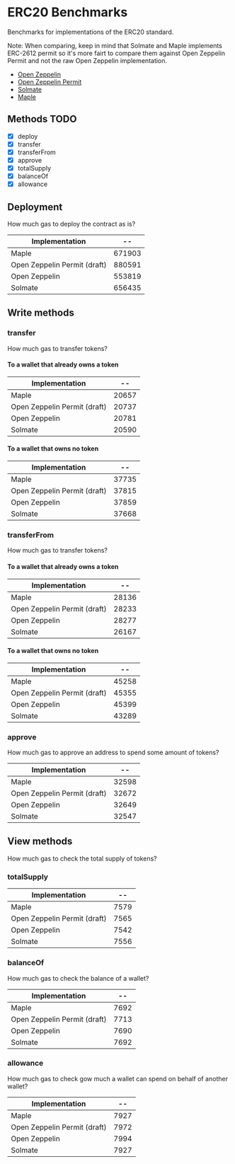 # ERC20 Benchmarks

Benchmarks for implementations of the ERC20 standard.

Note: When comparing, keep in mind that Solmate and Maple implements ERC-2612 permit so it's more fairt to compare them against Open Zeppelin Permit and not the raw Open Zeppelin implementation.

- [Open Zeppelin](https://github.com/OpenZeppelin/openzeppelin-contracts)
- [Open Zeppelin Permit](https://github.com/OpenZeppelin/openzeppelin-contracts)
- [Solmate](https://github.com/rari-capital/solmate)
- [Maple](https://github.com/maple-labs/erc20)

## Methods TODO

- [x] deploy
- [x] transfer
- [x] transferFrom
- [x] approve
- [x] totalSupply
- [x] balanceOf
- [x] allowance

## Deployment

How much gas to deploy the contract as is?

<!-- Start deploy Table -->
|       Implementation       |  --  |
|----------------------------|------|
|            Maple           |671903|
|Open Zeppelin Permit (draft)|880591|
|        Open Zeppelin       |553819|
|           Solmate          |656435|
<!-- End deploy Table -->

## Write methods

### transfer

How much gas to transfer tokens?

#### To a wallet that already owns a token

<!-- Start transferToOwner Table -->
|       Implementation       |  -- |
|----------------------------|-----|
|            Maple           |20657|
|Open Zeppelin Permit (draft)|20737|
|        Open Zeppelin       |20781|
|           Solmate          |20590|
<!-- End transferToOwner Table -->

#### To a wallet that owns no token

<!-- Start transferToNonOwner Table -->
|       Implementation       |  -- |
|----------------------------|-----|
|            Maple           |37735|
|Open Zeppelin Permit (draft)|37815|
|        Open Zeppelin       |37859|
|           Solmate          |37668|
<!-- End transferToNonOwner Table -->

### transferFrom

How much gas to transfer tokens?

#### To a wallet that already owns a token

<!-- Start transferFromToOwner Table -->
|       Implementation       |  -- |
|----------------------------|-----|
|            Maple           |28136|
|Open Zeppelin Permit (draft)|28233|
|        Open Zeppelin       |28277|
|           Solmate          |26167|
<!-- End transferFromToOwner Table -->

#### To a wallet that owns no token

<!-- Start transferFromToNonOwner Table -->
|       Implementation       |  -- |
|----------------------------|-----|
|            Maple           |45258|
|Open Zeppelin Permit (draft)|45355|
|        Open Zeppelin       |45399|
|           Solmate          |43289|
<!-- End transferFromToNonOwner Table -->

### approve

How much gas to approve an address to spend some amount of tokens?

<!-- Start approve Table -->
|       Implementation       |  -- |
|----------------------------|-----|
|            Maple           |32598|
|Open Zeppelin Permit (draft)|32672|
|        Open Zeppelin       |32649|
|           Solmate          |32547|
<!-- End approve Table -->

## View methods

How much gas to check the total supply of tokens?

### totalSupply

<!-- Start totalSupply Table -->
|       Implementation       | -- |
|----------------------------|----|
|            Maple           |7579|
|Open Zeppelin Permit (draft)|7565|
|        Open Zeppelin       |7542|
|           Solmate          |7556|
<!-- End totalSupply Table -->

### balanceOf

How much gas to check the balance of a wallet?

<!-- Start balanceOf Table -->
|       Implementation       | -- |
|----------------------------|----|
|            Maple           |7692|
|Open Zeppelin Permit (draft)|7713|
|        Open Zeppelin       |7690|
|           Solmate          |7692|
<!-- End balanceOf Table -->

### allowance

How much gas to check gow much a wallet can spend on behalf of another wallet?

<!-- Start allowance Table -->
|       Implementation       | -- |
|----------------------------|----|
|            Maple           |7927|
|Open Zeppelin Permit (draft)|7972|
|        Open Zeppelin       |7994|
|           Solmate          |7927|
<!-- End allowance Table -->
